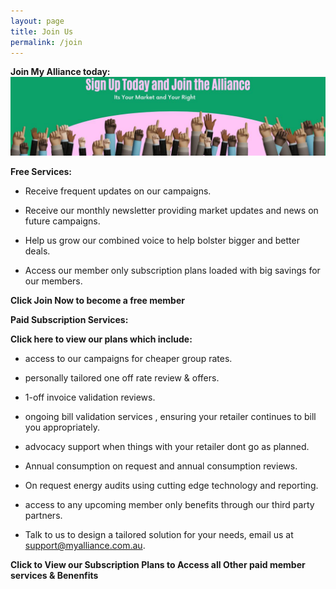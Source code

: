 ```yaml
---
layout: page
title: Join Us
permalink: /join
---
```


<b>Join My Alliance today:</b>  
![NSW Small Business Energy Alliance. Uniting for Fair Energy Prices & Success. Advocate Educate Collaborate.](/assets/joinus.jpeg)



 <b>Free Services:</b>  
 
   * Receive frequent updates on our campaigns.  
     
   * Receive our monthly newsletter providing market updates and news on future campaigns.  
     
   * Help us grow our combined voice to help bolster bigger and better deals.  
     
   * Access our member only subscription plans loaded with big savings for our members.  
<p>  </p>


        
<p><b>Click Join Now to become a free member </b></p>  



<b>Paid Subscription Services:</b>


<b>Click here to view our plans which include:</b>


   * access to our campaigns for cheaper group rates.  
        
   * personally tailored one off rate review & offers.  
   
   * 1-off invoice validation reviews.  
        
   * ongoing bill validation services , ensuring your retailer continues to bill you appropriately.  
        
   * advocacy support when things with your retailer dont go as planned.  
     
   * Annual consumption on request and annual consumption reviews.  
   
   * On request energy audits using cutting edge technology and reporting.  
   
   * access to any upcoming member only benefits through our third party partners.  
   
   * Talk to us to design a tailored solution for your needs, email us at support@myalliance.com.au.

<b>Click to View our Subscription Plans to Access all Other paid member services & Benenfits </b>
















